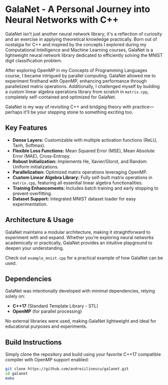 # GalaNet - A Personal Journey into Neural Networks with C++

GalaNet isn't just another neural network library; it's a reflection of curiosity and an exercise in applying theoretical knowledge practically. Born out of nostalgia for C++ and inspired by the concepts I explored during my Computational Intelligence and Machine Learning courses, GalaNet is a lightweight neural network library dedicated to efficiently solving the MNIST digit classification problem.

After exploring OpenMP in my Concepts of Programming Languages course, I became intrigued by parallel computing. GalaNet allowed me to experiment firsthand with OpenMP, enhancing performance through parallelized matrix operations. Additionally, I challenged myself by building a custom linear algebra operations library from scratch in `matrix.cpp`, completely self-contained and optimized for GalaNet.

GalaNet is my way of revisiting C++ and bridging theory with practice—perhaps it'll be your stepping stone to something exciting too.

## Key Features
- **Dense Layers:** Customizable with multiple activation functions (ReLU, Tanh, Softmax).
- **Flexible Loss Functions:** Mean Squared Error (MSE), Mean Absolute Error (MAE), Cross-Entropy.
- **Robust Initialization:** Implements He, Xavier/Glorot, and Random Uniform initializations.
- **Parallelization:** Optimized matrix operations leveraging OpenMP.
- **Custom Linear Algebra Library:** Fully self-built matrix operations in `matrix.cpp`, featuring all essential linear algebra functionalities.
- **Training Enhancements:** Includes batch training and early stopping to prevent overfitting.
- **Dataset Support:** Integrated MNIST dataset loader for easy experimentation.

## Architecture & Usage
GalaNet maintains a modular architecture, making it straightforward to experiment with and expand. Whether you're exploring neural networks academically or practically, GalaNet provides an intuitive playground to deepen your understanding.

Check out `example_mnist.cpp` for a practical example of how GalaNet can be used.

## Dependencies
GalaNet was intentionally developed with minimal dependencies, relying solely on:
- **C++17** (Standard Template Library - STL)
- **OpenMP** (for parallel processing)

No external libraries were used, making GalaNet lightweight and ideal for educational purposes and experiments.

## Build Instructions
Simply clone the repository and build using your favorite C++17 compatible compiler with OpenMP support enabled:

```bash
git clone https://github.com/andreiilinescu/galanet.git
cd galanet
make
```
